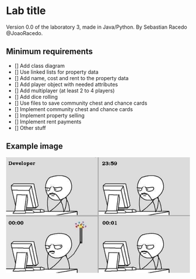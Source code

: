 # Lab title
Version 0.0 of the laboratory 3, made in Java/Python. By Sebastian Racedo @JoaoRacedo.

## Minimum requirements
- [] Add class diagram
- [] Use linked lists for property data
- [] Add name, cost and rent to the property data
- [] Add player object with needed attributes
- [] Add multiplayer (at least 2 to 4 players)
- [] Add dice rolling
- [] Use files to save community chest and chance cards
- [] Implement community chest and chance cards
- [] Implement property selling
- [] Implement rent payments
- [] Other stuff

## Example image
![programming meme](Programming_meme.jpg)
